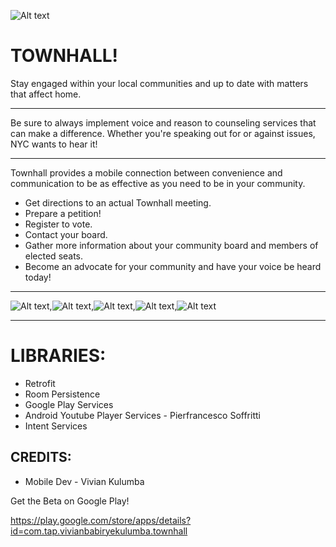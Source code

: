 ![Alt text](Townhall_icon.png)


TOWNHALL!
===========

Stay engaged within your local communities and up to date with matters that affect home. 

----------------------------------------------------------------------------------------
Be sure to always implement voice and reason to counseling services that can make a difference. 
Whether you're speaking out for or against issues, NYC wants to hear it! 

----------------------------------------------------------------------
Townhall provides a mobile connection between convenience and communication to be as effective as you need to be in your community.

* Get directions to an actual Townhall meeting.
* Prepare a petition!
* Register to vote.
* Contact your board.
* Gather more information about your community board and members of elected seats.
* Become an advocate for your community and have your voice be heard today!
-----------------------------------------------------------------------------

![Alt text](Screenshot_2018-10-07-22-39-59.png),![Alt text](Screenshot_2018-10-07-22-40-09.png),![Alt text](Screenshot_2018-10-15-11-30-51.png),![Alt text](Screenshot_2018-10-07-22-40-41.png),![Alt text](Screenshot_2018-10-15-11-33-37.png)

_____________________________________________________________________________________________________________________________________________________________________________________________________________________________________________________________________________________________________________________________________________________________________

LIBRARIES:
===========

* Retrofit
* Room Persistence
* Google Play Services
* Android Youtube Player Services - Pierfrancesco Soffritti 
* Intent Services

CREDITS:
----------
* Mobile Dev - Vivian Kulumba

Get the Beta on Google Play!

https://play.google.com/store/apps/details?id=com.tap.vivianbabiryekulumba.townhall
